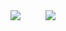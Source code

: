 <dl style="display: flex; list-style: none;" align="center">
  <dt><img src=https://github-readme-stats.vercel.app/api?username=k0TAR&show_icons=true&theme=material-palenight&hide_rank=true&count_private=true></dt>
  <dd><img src=https://github-readme-stats.vercel.app/api/top-langs/?username=k0TAR&theme=material-palenight&langs_count=8&layout=compact></dd>
</dl>

